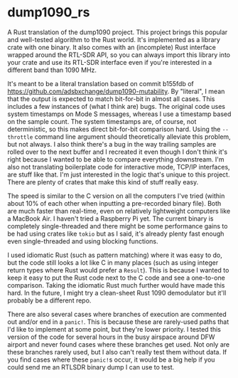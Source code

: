 # dump1090_rs
A Rust translation of the dump1090 project.  This project brings this popular and well-tested algorithm to the Rust world.  It's implemented as a library crate with one binary.  It also comes with an (incomplete) Rust interface wrapped around the RTL-SDR API, so you can always import this library into your crate and use its RTL-SDR interface even if you're interested in a different band than 1090 MHz.

It's meant to be a literal translation based on commit b155fdb of https://github.com/adsbxchange/dump1090-mutability.  By "literal", I mean that the output is expected to match bit-for-bit in almost all cases.  This includes a few instances of (what I think are) bugs.  The original code uses system timestamps on Mode S messages, whereas I use a timestamp based on the sample count.  The system timestamps are, of course, not deterministic, so this makes direct bit-for-bit comparison hard.  Using the `--throttle` command line argument should theoretically alleviate this problem, but not always.  I also think there's a bug in the way trailing samples are rolled over to the next buffer and I recreated it even though I don't think it's right because I wanted to be able to compare everything downstream.  I'm also not translating boilerplate code for interactive mode, TCP/IP interfaces, are stuff like that.  I'm just interested in the logic that's unique to this project.  There are plenty of crates that make this kind of stuff really easy.

The speed is similar to the C version on all the computers I've tried (within about 10% of each other when inputting a pre-recorded binary file).  Both are much faster than real-time, even on relatively lightweight computers like a MacBook Air.  I haven't tried a Raspberry Pi yet.  The current binary is completely single-threaded and there might be some performance gains to be had using crates like `tokio` but as I said, it's already plenty fast enough even single-threaded and using blocking functions.

I used idiomatic Rust (such as pattern matching) where it was easy to do, but the code still looks a lot like C in many places (such as using integer return types where Rust would prefer a `Result`).  This is because I wanted to keep it easy to put the Rust code next to the C code and see a one-to-one comparison.  Taking the idiomatic Rust much further would have made this hard.  In the future, I might try a clean-sheet Rust 1090 demodulator but it'll probably be a different repo.

There are also several cases where branches of execution are commented out and/or end in a `panic!`.  This is because these are rarely-used paths that I'd like to implement at some point, but they're lower priority.  I tested this version of the code for several hours in the busy airspace around DFW airport and never found cases where these branches get used.  Not only are these branches rarely used, but I also can't really test them without data.  If you find cases where these `panic!`s occur, it would be a big help if you could send me an RTLSDR binary dump I can use to test.
